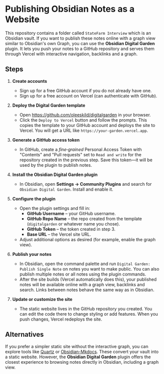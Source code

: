 # Publishing Obsidian Notes as a Website

This repository contains a folder called `StateFarm Interview` which is an Obsidian vault. If you want to publish these notes online with a graph view similar to Obsidian's own Graph, you can use the **Obsidian Digital Garden** plugin. It lets you push your notes to a GitHub repository and serves them through Vercel with interactive navigation, backlinks and a graph.

## Steps

1. **Create accounts**
   - Sign up for a free GitHub account if you do not already have one.
   - Sign up for a free account on Vercel (can authenticate with GitHub).

2. **Deploy the Digital Garden template**
   - Open <https://github.com/oleeskild/digitalgarden> in your browser.
   - Click the `Deploy to Vercel` button and follow the prompts. This copies the template to your GitHub account and deploys the site to Vercel. You will get a URL like `https://your-garden.vercel.app`.

3. **Generate a GitHub access token**
   - In GitHub, create a *fine‑grained* Personal Access Token with "Contents" and "Pull requests" set to `Read and write` for the repository created in the previous step. Save this token—it will be used by the plugin to publish notes.

4. **Install the Obsidian Digital Garden plugin**
   - In Obsidian, open **Settings → Community Plugins** and search for `Obsidian Digital Garden`. Install and enable it.

5. **Configure the plugin**
   - Open the plugin settings and fill in:
       - **GitHub Username** – your GitHub username.
       - **GitHub Repo Name** – the repo created from the template (`digitalgarden` or whatever name you chose).
       - **GitHub Token** – the token created in step 3.
       - **Base URL** – the Vercel site URL.
   - Adjust additional options as desired (for example, enable the graph view).

6. **Publish your notes**
   - In Obsidian, open the command palette and run `Digital Garden: Publish Single Note` on notes you want to make public. You can also publish multiple notes or all notes using the plugin commands.
   - After the site builds (Vercel automatically does this), your published notes will be available online with a graph view, backlinks and search. Links between notes behave the same way as in Obsidian.

7. **Update or customize the site**
   - The static website lives in the GitHub repository you created. You can edit the code there to change styling or add features. When you push changes, Vercel redeploys the site.

## Alternatives

If you prefer a simpler static site without the interactive graph, you can explore tools like [Quartz](https://github.com/jackyzha0/quartz) or [Obsidian-Mkdocs](https://github.com/jobindjohn/obsidian-mkdocs). These convert your vault into a static website. However, the **Obsidian Digital Garden** plugin offers the closest experience to browsing notes directly in Obsidian, including a graph view.
